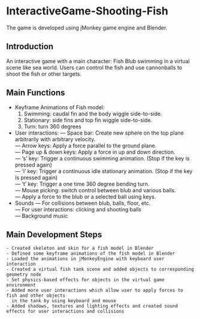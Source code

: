 # InteractiveGame-Shooting-Fish
The game is developed using jMonkey game engine and Blender.

## Introduction
An interactive game with a main character: Fish Blub swimming in a virtual scene like sea world. Users can control the fish and use cannonballs to shoot the fish or other targets. 

## Main Functions
- Keyframe Animations of Fish model:
  1.  Swimming: caudal fin and the body wiggle side-to-side.
  2.  Stationary: side fins and top fin wiggle side-to-side.
  3.  Turn: turn 360 degrees
- User interactions:
   — Space bar: Create new sphere on the top plane arbitrarily with arbitrary velocity.   
   — Arrow keys: Apply a force parallel to the ground plane.  
   — Page up & down keys: Apply a force in up and down direction.  
   — ‘s’ key: Trigger a continuous swimming animation. (Stop if the key is pressed again)  
   — ‘i’ key: Trigger a continuous idle stationary animation. (Stop if the key is pressed again)  
   — ‘t’ key: Trigger a one time 360 degree bending turn.  
   — Mouse picking: switch control between blub and various balls.  
   — Apply a force to the blub or a selected ball using keys.  
- Sounds
   — For collisions between blub, balls, floor, etc.  
   — For user interactions: clicking and shooting balls  
   — Background music  

## Main Development Steps
	- Created skeleton and skin for a fish model in Blender
	- Defined some keyframe animations of the fish model in Blender
	- Loaded the animations in jMonkeyEngine with keyboard user interaction
	- Created a virtual fish tank scene and added objects to corresponding geometry node
	- Set physics-based effects for objects in the virtual game environment 
 	- Added more user interactions which allow user to apply forces to fish and other objects 
 	  in the tank by using keyboard and mouse 
	- Added shadows, textures and lighting effects and created sound effects for user interactions and collisions






